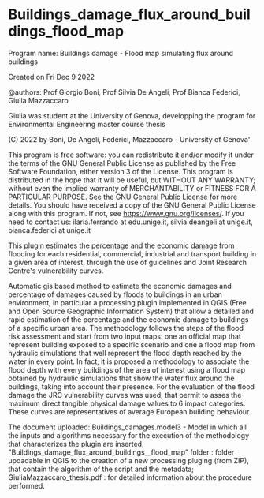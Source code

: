 # Buildings_damage_flux_around_buildings_flood_map

Program name: Buildings damage - Flood map simulating flux around buildings

Created on Fri Dec  9 2022

@authors: Prof Giorgio Boni, Prof Silvia De Angeli, Prof Bianca Federici, Giulia Mazzaccaro

Giulia was student at the University of Genova, developping the program for Environmental Engineering master course thesis

(C) 2022 by Boni, De Angeli, Federici, Mazzaccaro - University of Genova'

This program is free software: you can redistribute it and/or modify it under the terms of the GNU General Public License as published by the Free Software Foundation, either version 3 of the License.
This program is distributed in the hope that it will be useful, but WITHOUT ANY WARRANTY; without even the implied warranty of MERCHANTABILITY or FITNESS FOR A PARTICULAR PURPOSE. 
See the GNU General Public License for more details.
You should have received a copy of the GNU General Public License along with this program.  If not, see https://www.gnu.org/licenses/.
If you need to contact us: ilaria.ferrando at edu.unige.it, silvia.deangeli at unige.it, bianca.federici at unige.it

This plugin estimates the percentage and the economic damage from flooding for each residential, commercial, industrial and transport building in a given area of interest, through the use of guidelines and Joint Research Centre's vulnerability curves.

Automatic gis based method to estimate the economic damages and percentage of damages caused by floods to buildings in an urban environment, in particular a processing plugin implemented in QGIS (Free and Open Source Geographic Information System) that allow a detailed and rapid estimation of the percentage and the economic damage to buildings of a specific urban area. 
The methodology follows the steps of the flood risk assessment and start from two input maps: one an official map that represent building exposed to a specific scenario and one a flood map from hydraulic simulations that well represent the flood depth reached by the water in every point. 
In fact, it is proposed a methodology to associate the flood depth with every buildings of the area of interest using a flood map obtained by hydraulic simulations that show the water flux around the buildings, taking into account their presence.
For the evaluation of the flood damage the JRC vulnerability curves was used, that permit to asses the maximum direct tangible physical damage values to 6 impact categories. 
These curves are representatives of average European building behaviour.

The document uploaded:
Buildings_damages.model3 - Model in which all the inputs and algorithms necessary for the execution of the methodology that characterizes the plugin are inserted;
"Buildings_damage_flux_around_buildings__flood_map" folder : folder upoadable in QGIS to the creation of a new processing pluging (from ZIP), that contain the algorithm of the script and the metadata;
GiuliaMazzaccaro_thesis.pdf : for detailed information about the procedure performed.
